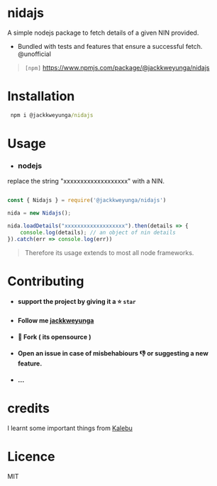 # nidajs

A simple nodejs package to fetch details of a given NIN provided.
- Bundled with tests and features that ensure a successful fetch.
@unofficial


> `[npm]` https://www.npmjs.com/package/@jackkweyunga/nidajs


# Installation

 ```cmd
  npm i @jackkweyunga/nidajs
  ```
  
# Usage

- ### nodejs

replace the string "xxxxxxxxxxxxxxxxxxx" with a NIN.

```javascript

const { Nidajs } = require('@jackkweyunga/nidajs')

nida = new Nidajs();

nida.loadDetails("xxxxxxxxxxxxxxxxxxx").then(details => {
    console.log(details); // an object of nin details
}).catch(err => console.log(err))


```

> Therefore its usage extends to most all node frameworks.

# Contributing

- #### support the project by giving it a :star: `star` 
- #### Follow me [jackkweyunga](https://github.com/jackkweyunga)
- #### :fork_and_knife: Fork ( its opensource )
- #### Open an issue in case of misbehabiours 👎 or suggesting a new feature.
- #### ...

# credits 
I learnt some important things from [Kalebu](https://github.com/Kalebu/Nida)

# Licence

MIT






